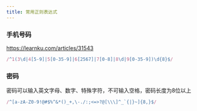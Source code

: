 ```yaml
---
title: 常用正则表达式
---
```




### 手机号码

https://learnku.com/articles/31543

```js
/^1(3\d|4[5-9]|5[0-35-9]|6[2567]|7[0-8]|8\d|9[0-35-9])\d{8}$/
```

### 密码

密码可以输入英文字母、数字、特殊字符，不可输入空格，密码长度为8位以上

```js
/^[a-zA-Z0-9!@#$%^&*()_+,\-./:;<=>?@[\\\]^_`{|}~]{8,}$/
```

